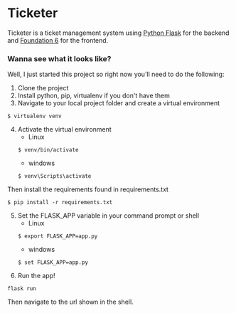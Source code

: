 # Ticketer 
Ticketer is a ticket management system using [Python Flask](http://flask.pocoo.org "Takes all the work out of the backend") for the backend and [Foundation 6](http://foundation.zurb.com "Not bootstrap") for the frontend.

### Wanna see what it looks like?
Well, I just started this project so right now you'll need to do the following:
1) Clone the project
2) Install python, pip, virtualenv if you don't have them
3) Navigate to your local project folder and create a virtual environment
```
$ virtualenv venv
```
4) Activate the virtual environment
    * Linux
    ```
    $ venv/bin/activate
    ```
    * windows
    ```
    $ venv\Scripts\activate
    ```

Then install the requirements found in requirements.txt

```
$ pip install -r requirements.txt
```
5) Set the FLASK_APP variable in your command prompt or shell
    * Linux
    ```
    $ export FLASK_APP=app.py
    ```
    * windows
    ```
    $ set FLASK_APP=app.py
    ```
6) Run the app!
```
flask run
```
Then navigate to the url shown in the shell.
